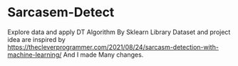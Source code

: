 # Sarcasem-Detect
Explore data and apply DT Algorithm By Sklearn Library 
Dataset and project idea are inspired by https://thecleverprogrammer.com/2021/08/24/sarcasm-detection-with-machine-learning/ 
And I made Many changes.
